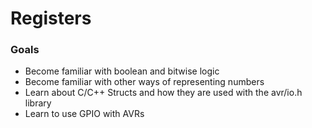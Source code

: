 # Registers
### Goals
 - Become familiar with boolean and bitwise logic
 - Become familiar with other ways of representing numbers
 - Learn about C/C++ Structs and how they are used with the avr/io.h library
 - Learn to use GPIO with AVRs
